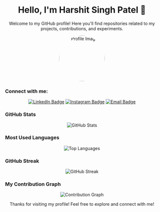 <!-- Profile Header -->
<div align="center">
  <h1>Hello, I'm Harshit Singh Patel 👋</h1>
  <p>Welcome to my GitHub profile! Here you'll find repositories related to my projects, contributions, and experiments.</p>
  <img src="https://github.com/Harshit-Patel01.png" alt="Profile Image" width="150" height="150" style="border-radius: 50%;" />
</div>


<!-- Social Links -->
### Connect with me:
<p align="center">
  <a href="https://linkedin.com/in/harshit-patel01" target="_blank"><img src="https://img.shields.io/badge/LinkedIn-blue?logo=linkedin&logoColor=white" alt="LinkedIn Badge"/></a>
  <a href="https://www.instagram.com/not_Harshit.Patel" target="_blank"><img src="https://img.shields.io/badge/Instagram-E4405F?logo=instagram&logoColor=white" alt="Instagram Badge"/></a>
  <a href="mailto:Harshit.Patel01@outlook.in"><img src="https://img.shields.io/badge/Email-D14836?logo=gmail&logoColor=white" alt="Email Badge"/></a>
</p>

<!-- GitHub Stats -->
### GitHub Stats
<p align="center">
  <img src="https://github-readme-stats.vercel.app/api?username=Harshit-Patel01&show_icons=true&hide_title=true&count_private=true&hide=prs&theme=radical" alt="GitHub Stats" />
</p>

<!-- Most Used Languages -->
### Most Used Languages
<p align="center">
  <img src="https://github-readme-stats.vercel.app/api/top-langs/?username=Harshit-Patel01&langs_count=10&layout=compact&theme=radical" alt="Top Languages" />
</p>

<!-- GitHub Streak -->
### GitHub Streak
<p align="center">
  <img src="https://github-readme-streak-stats.herokuapp.com/?user=Harshit-Patel01&theme=radical" alt="GitHub Streak" />
</p>

<!-- Contribution Graph -->
### My Contribution Graph
<p align="center">
  <img src="https://activity-graph.herokuapp.com/graph?username=Harshit-Patel01&bg_color=ffffff&color=000000&line=6A4CFF&point=00CFFF&area=true" alt="Contribution Graph"/>
</p>

<!-- Footer -->
<div align="center">
  <p>Thanks for visiting my profile! Feel free to explore and connect with me!</p>
</div>
